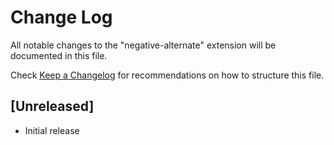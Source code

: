 # Change Log

All notable changes to the "negative-alternate" extension will be documented in this file.

Check [Keep a Changelog](http://keepachangelog.com/) for recommendations on how to structure this file.

## [Unreleased]

- Initial release
